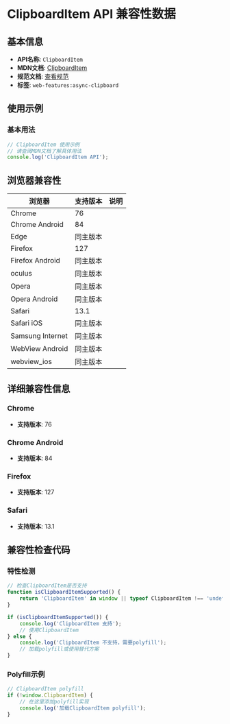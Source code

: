 # ClipboardItem API 兼容性数据

## 基本信息

- **API名称**: `ClipboardItem`
- **MDN文档**: [ClipboardItem](https://developer.mozilla.org/docs/Web/API/ClipboardItem)
- **规范文档**: [查看规范](https://w3c.github.io/clipboard-apis/#clipboarditem)
- **标签**: `web-features:async-clipboard`

## 使用示例

### 基本用法

```javascript
// ClipboardItem 使用示例
// 请查阅MDN文档了解具体用法
console.log('ClipboardItem API');
```

## 浏览器兼容性

| 浏览器 | 支持版本 | 说明 |
|--------|----------|------|
| Chrome | 76 |  |
| Chrome Android | 84 |  |
| Edge | 同主版本 |  |
| Firefox | 127 |  |
| Firefox Android | 同主版本 |  |
| oculus | 同主版本 |  |
| Opera | 同主版本 |  |
| Opera Android | 同主版本 |  |
| Safari | 13.1 |  |
| Safari iOS | 同主版本 |  |
| Samsung Internet | 同主版本 |  |
| WebView Android | 同主版本 |  |
| webview_ios | 同主版本 |  |

## 详细兼容性信息

### Chrome

- **支持版本**: 76

### Chrome Android

- **支持版本**: 84

### Firefox

- **支持版本**: 127

### Safari

- **支持版本**: 13.1

## 兼容性检查代码

### 特性检测

```javascript
// 检查ClipboardItem是否支持
function isClipboardItemSupported() {
    return 'ClipboardItem' in window || typeof ClipboardItem !== 'undefined';
}

if (isClipboardItemSupported()) {
    console.log('ClipboardItem 支持');
    // 使用ClipboardItem
} else {
    console.log('ClipboardItem 不支持，需要polyfill');
    // 加载polyfill或使用替代方案
}
```

### Polyfill示例

```javascript
// ClipboardItem polyfill
if (!window.ClipboardItem) {
    // 在这里添加polyfill实现
    console.log('加载ClipboardItem polyfill');
}
```

